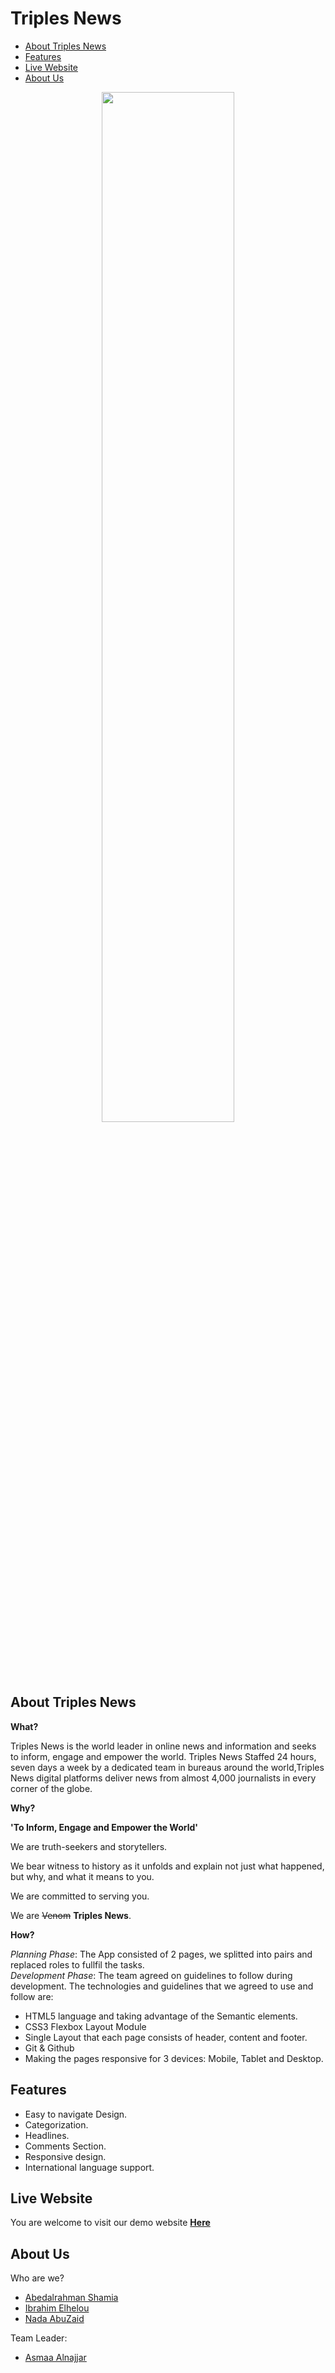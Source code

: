 # Triples News



- [About Triples News](#about)
- [Features](#features)
- [Live Website](#live)
- [About Us](#about-us)


<p align="center">
  <img src="https://svgshare.com/i/drk.svg" width='65%' />
</p>

## About Triples News <span id="about"></span>

**What?**

Triples News is the world leader in online news and information and seeks to inform, engage and empower the world. Triples News Staffed 24 hours, seven days a week by a dedicated team in bureaus around the world,Triples News digital platforms deliver news from almost 4,000 journalists in every corner of the globe.

**Why?**

**'To Inform, Engage and Empower the World'**

We are truth-seekers and storytellers.

We bear witness to history as it unfolds and explain not just what happened, but why, and what it means to you.

We are committed to serving you.


We are ~~Venom~~ **Triples News**.



**How?**

*Planning Phase*: The App consisted of 2 pages, we splitted into pairs and replaced roles to fullfil the tasks.  
*Development Phase*: The team agreed on guidelines to follow during development. The technologies and guidelines that we agreed to use and follow are:
- HTML5 language and taking advantage of the Semantic elements.
- CSS3 Flexbox Layout Module
- Single Layout that each page consists of header, content and footer.
- Git & Github
- Making the pages responsive for 3 devices: Mobile, Tablet and Desktop.


## Features <span id="features"></span>

- Easy to navigate Design.
- Categorization.
- Headlines.
- Comments Section.
- Responsive design.
- International language support.

## Live Website <span id="live"></span>

You are welcome to visit our demo website [**Here**](https://gsg-g11.github.io/newsProject-TheTriples)


## About Us <span id="about-us"></span>

Who are we?

- [Abedalrahman Shamia](https://www.github.com/abedshamia)
- [Ibrahim Elhelou](https://www.github.com/KAHMOOSHA)
- [Nada AbuZaid](https://www.github.com/nadabassam)


Team Leader:
- [Asmaa Alnajjar](https://www.github.com/asmaaamin)
